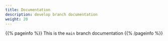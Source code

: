 ```yaml
---
title: Documentation
description: develop branch documentation
weight: 20
---
```


{{% pageinfo %}}
This is the `main` branch documentation
{{% /pageinfo %}}
